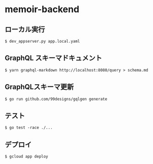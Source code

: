 # memoir-backend

## ローカル実行

```
$ dev_appserver.py app.local.yaml
```

## GraphQL スキーマドキュメント

```
$ yarn graphql-markdown http://localhost:8080/query > schema.md
```

## GraphQLスキーマ更新

```
$ go run github.com/99designs/gqlgen generate
```

## テスト

```
$ go test -race ./...
```


## デプロイ

```
$ gcloud app deploy
```